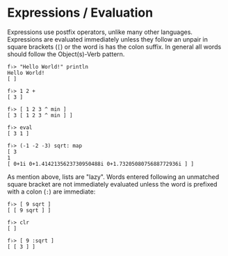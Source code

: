 # Expressions / Evaluation

Expressions use postfix operators, unlike many other languages. Expressions are evaluated immediately unless they follow an unpair in square brackets \(`[`\) or the word is has the colon suffix. In general all words should follow the Object\(s\)-Verb pattern.

```
f♭> "Hello World!" println
Hello World!
[ ]

f♭> 1 2 +
[ 3 ]

f♭> [ 1 2 3 ^ min ]
[ 3 [ 1 2 3 ^ min ] ]

f♭> eval
[ 3 1 ]

f♭> (-1 -2 -3) sqrt: map
[ 3
1
[ 0+1i 0+1.4142135623730950488i 0+1.7320508075688772936i ] ]
```

As mention above, lists are "lazy".  Words entered following an unmatched square bracket are not immediately evaluated unless the word is prefixed with a colon \(`:`\) are immediate:

```
f♭> [ 9 sqrt ]
[ [ 9 sqrt ] ]

f♭> clr
[ ]

f♭> [ 9 :sqrt ]
[ [ 3 ] ]
```



